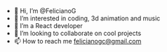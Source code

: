 - 👋 Hi, I’m @FelicianoG
- 👀 I’m interested in coding, 3d animation and music
- 🌱 I’m a React developer
- 💞️ I’m looking to collaborate on cool projects
- 📫 How to reach me felicianogc@gmail.com
